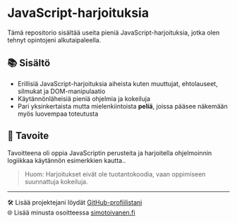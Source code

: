 # JavaScript-harjoituksia

Tämä repositorio sisältää useita pieniä JavaScript-harjoituksia, jotka olen tehnyt opintojeni alkutaipaleella.

## 📚 Sisältö

- Erillisiä JavaScript-harjoituksia aiheista kuten muuttujat, ehtolauseet, silmukat ja DOM-manipulaatio
- Käytännönläheisiä pieniä ohjelmia ja kokeiluja
- Pari yksinkertaista mutta mielenkiintoista **peliä**, joissa pääsee näkemään myös luovempaa toteutusta

## 🎯 Tavoite

Tavoitteena oli oppia JavaScriptin perusteita ja harjoitella ohjelmoinnin logiikkaa käytännön esimerkkien kautta..

> Huom: Harjoitukset eivät ole tuotantokoodia, vaan oppimiseen suunnattuja kokeiluja.

---

🛠️ Lisää projektejani löydät [GitHub-profiilistani](https://github.com/Toivanen03)  
🌐 Lisää minusta osoitteessa [simotoivanen.fi](https://simotoivanen.fi)
